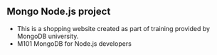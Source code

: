 ## Mongo Node.js project
* This is a shopping website created as part of training provided by MongoDB university.
* M101 MongoDB for Node.js developers

